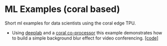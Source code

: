 # ML Examples (coral based)

Short ml examples for data scientists using the coral edge TPU. 

* Using [deeplab](https://github.com/tensorflow/models/tree/master/research/deeplab) and a [coral co-processor](https://coral.ai/products/accelerator/) this example demonstrates how to build a simple background blur effect for video conferencing. [[code]](https://github.com/nfaggian/ml-coral/tree/master/background-deeplab)
